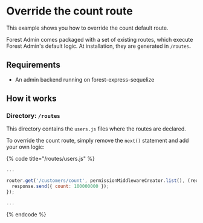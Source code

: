 # Override the count route

This example shows you how to override the count default route.  
  
Forest Admin comes packaged with a set of existing routes, which execute Forest Admin's default logic. At installation, they are generated in `/routes`**.** 

## Requirements

* An admin backend running on forest-express-sequelize

## How it works

### Directory: `/routes`

This directory contains the `users.js` files where the routes are declared.

To override the count route, simply remove the `next()` statement and add your own logic:

{% code title="/routes/users.js" %}
```javascript
...

router.get('/customers/count', permissionMiddlewareCreator.list(), (request, response, next) => {
  response.send({ count: 100000000 });
});

...
```
{% endcode %}



